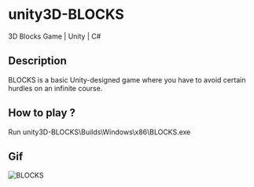 # unity3D-BLOCKS
3D Blocks Game | Unity | C#

## Description
BLOCKS is a basic Unity-designed game where you have to avoid certain hurdles on an infinite course.

## How to play ?
Run unity3D-BLOCKS\Builds\Windows\x86\BLOCKS.exe

## Gif
![BLOCKS](Images/Blocks.gif)
